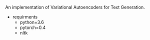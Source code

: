 An implementation of Variational Autoencoders for Text Generation.

- requirments
  - python=3.6
  - pytorch=0.4
  - nltk
